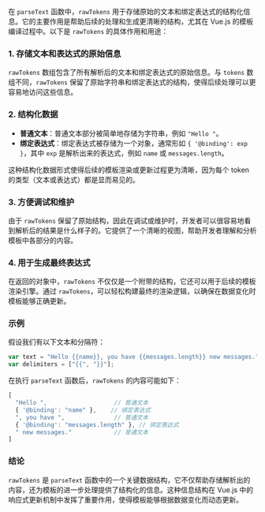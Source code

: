 在 `parseText` 函数中，`rawTokens` 用于存储原始的文本和绑定表达式的结构化信息。它的主要作用是帮助后续的处理和生成更清晰的结构，尤其在 Vue.js 的模板编译过程中。以下是 `rawTokens` 的具体作用和用途：

### 1. 存储文本和表达式的原始信息

`rawTokens` 数组包含了所有解析后的文本和绑定表达式的原始信息。与 `tokens` 数组不同，`rawTokens` 保留了原始字符串和绑定表达式的结构，使得后续处理可以更容易地访问这些信息。

### 2. 结构化数据

- **普通文本**：普通文本部分被简单地存储为字符串，例如 `"Hello "`。
- **绑定表达式**：绑定表达式被存储为一个对象，通常形如 `{ '@binding': exp }`，其中 `exp` 是解析出来的表达式，例如 `name` 或 `messages.length`。

这种结构化数据形式使得后续的模板渲染或更新过程更为清晰，因为每个 token 的类型（文本或表达式）都是显而易见的。

### 3. 方便调试和维护

由于 `rawTokens` 保留了原始结构，因此在调试或维护时，开发者可以很容易地看到解析后的结果是什么样子的。它提供了一个清晰的视图，帮助开发者理解和分析模板中各部分的内容。

### 4. 用于生成最终表达式

在返回的对象中，`rawTokens` 不仅仅是一个附带的结构，它还可以用于后续的模板渲染引擎。通过 `rawTokens`，可以轻松构建最终的渲染逻辑，以确保在数据变化时模板能够正确更新。

### 示例

假设我们有以下文本和分隔符：

```javascript
var text = "Hello {{name}}, you have {{messages.length}} new messages.";
var delimiters = ["{{", "}}"];
```

在执行 `parseText` 函数后，`rawTokens` 的内容可能如下：

```javascript
[
  "Hello ",                   // 普通文本
  { '@binding': "name" },    // 绑定表达式
  ", you have ",              // 普通文本
  { '@binding': "messages.length" }, // 绑定表达式
  " new messages."            // 普通文本
]
```

### 结论

`rawTokens` 是 `parseText` 函数中的一个关键数据结构，它不仅帮助存储解析出的内容，还为模板的进一步处理提供了结构化的信息。这种信息结构在 Vue.js 中的响应式更新机制中发挥了重要作用，使得模板能够根据数据变化而动态更新。